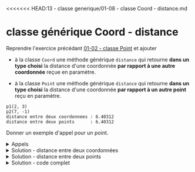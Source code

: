 <<<<<<< HEAD:13 - classe generique/01-08 - classe Coord - distance.md
# classe générique Coord - distance

Reprendre l'exercice précédant [01-02 - classe Point](01-02%20-%20classe%20Point.md) et ajouter

- à la classe `Coord` une méthode générique `distance` qui retourne **dans un type choisi** la distance d'une coordonnée **par rapport à une autre coordonnée** reçue en paramètre.

- à la classe `Point` une méthode générique `distance` qui retourne **dans un type choisi** la distance d'une coordonnée **par rapport à un autre point** reçu en paramètre.

~~~
p1(2, 3)
p2(7, -1)
distance entre deux coordonnees : 6.40312
distance entre deux points      : 6.40312
~~~

Donner un exemple d'appel pour un point.

<details>
<summary>Appels</summary>

~~~cpp
cout << "distance : " << p1.getCoord().distance<double>(p2.getCoord()) << endl;
cout << "distance : " << p1.distance<double>(p2)                       << endl;
~~~

</details>

<details>
<summary>Solution - distance entre deux coordonnées</summary>

~~~cpp
template <typename T>
template <typename U>
U Coord<T>::distance(const Coord& other) const {
   return U( std::sqrt( (other.x - x) * (other.x - x)
                      + (other.y - y) * (other.y - y) ));
}
~~~

</details>

<details>
<summary>Solution - distance entre deux points</summary>

~~~cpp
template <typename T>
template <typename U>
U Point<T>::distance(const Point& other) const {

   const Coord<T>& thisCoord  = this->getCoord();
   const Coord<T>& otherCoord = other.getCoord();

   return thisCoord. template distance<U>(otherCoord);
}
~~~

</details>




<details>
<summary>Solution - code complet</summary>

~~~cpp
#include <iostream>
using namespace std;

//------------------------------------------------------------
template <typename T>
class Coord {
public:
   Coord()           : Coord(T(), T()) {};
   Coord(T x, T y)   : x(x), y(y)      {};

   void  setCoord(T x, T y);
   T getX() const { return x; }
   T getY() const { return y; }

   void deplacer(T dx, T dy);
   void afficher() const;

   template <typename U>
   U distance(const Coord& other) const;

private:
   T x;
   T y;
};

//------------------------------------------------------------
template <typename T>
class Point {
public:
   Point() : nom(), coord(Coord<T>()) {}
   Point(const string& nom)                        : nom(nom), coord(Coord<T>())       {}
   Point(const string& nom, const Coord<T>& coord) : nom(nom), coord(coord)            {}
   Point(const string& nom, T x, T y)              : nom(nom), coord(Coord<T>(x, y))   {}

   void setNom   (const string&   nom);
   void setCoord (const Coord<T>& coord);

   string   getNom ()   const { return nom;   }
   Coord<T> getCoord () const { return coord; }

   void deplacer(T dx, T dy);
   void afficher() const;

   template <typename U>
   U distance(const Point& other) const;

private:
   string   nom;
   Coord<T> coord;
};

//------------------------------------------------------------
int main() {
   Point p1("p4", 2,  3);
   Point p2("p5", 7, -1);
   cout << "distance : " << p1.getCoord().distance<double>(p2.getCoord()) << endl;
   cout << "distance : " << p1.distance<double>(p2)                       << endl;

}

//------------------------------------------------------------
//   class Coord
//------------------------------------------------------------
template <typename T>
void Coord<T>::setCoord(T x, T y) {
   this->x = x;
   this->y = y;
}

//------------------------------------------------------------
template <typename T>
void Coord<T>::deplacer(T dx, T dy) {
   this->x += dx;
   this->y += dy;
}

//------------------------------------------------------------
template <typename T>
void Coord<T>::afficher() const {
   cout << "(" << this->x << ", " << this->y << ")";
}

//------------------------------------------------------------
template <typename T>
template <typename U>
U Coord<T>::distance(const Coord& other) const {
   return U( std::sqrt( (other.x - x) * (other.x - x)
                      + (other.y - y) * (other.y - y) ));
}

//------------------------------------------------------------
//   class Point
//------------------------------------------------------------
template <typename T>
void Point<T>::setNom   (const string& nom) {
   this->nom = nom;
}

//------------------------------------------------------------
template <typename T>
void Point<T>::setCoord (const Coord<T>& coord) {
   this->coord = coord;
}

//------------------------------------------------------------
template <typename T>
void Point<T>::deplacer(T dx, T dy) {
   this->coord.deplacer(dx, dy);
}

//------------------------------------------------------------
template <typename T>
void Point<T>::afficher() const {
   cout << this->nom;
   this->coord.afficher();;
}

//------------------------------------------------------------
template <typename T>
template <typename U>
U Point<T>::distance(const Point& other) const {

   const Coord<T>& thisCoord  = this->getCoord();
   const Coord<T>& otherCoord = other.getCoord();

   return thisCoord. template distance<U>(otherCoord);
}
~~~

=======
# classe générique Coord - distance

Reprendre l'exercice précédant [11-01-02 - classe Point](13-01-02%20-%20classe%20Point.md) et ajouter

- à la classe `Coord` une méthode générique `distance` qui retourne **dans un type choisi** la distance d'une coordonnée **par rapport à une autre coordonnée** reçue en paramètre.

- à la classe `Point` une méthode générique `distance` qui retourne **dans un type choisi** la distance d'une coordonnée **par rapport à un autre point** reçu en paramètre.

~~~
p1(2, 3)
p2(7, -1)
distance entre deux coordonnees : 6.40312
distance entre deux points      : 6.40312
~~~

Donner un exemple d'appel pour un point.

<details>
<summary>Appels</summary>

~~~cpp
cout << "distance : " << p1.getCoord().distance<double>(p2.getCoord()) << endl;
cout << "distance : " << p1.distance<double>(p2)                       << endl;
~~~

</details>

<details>
<summary>Solution - distance entre deux coordonnées</summary>

~~~cpp
template <typename T>
template <typename U>
U Coord<T>::distance(const Coord& other) const {
   return U( std::sqrt( (other.x - x) * (other.x - x)
                      + (other.y - y) * (other.y - y) ));
}
~~~

</details>

<details>
<summary>Solution - distance entre deux points</summary>

~~~cpp
template <typename T>
template <typename U>
U Point<T>::distance(const Point& other) const {

   const Coord<T>& thisCoord  = this->getCoord();
   const Coord<T>& otherCoord = other.getCoord();

   return thisCoord. template distance<U>(otherCoord);
}
~~~

</details>




<details>
<summary>Solution - code complet</summary>

~~~cpp
#include <iostream>
using namespace std;

//------------------------------------------------------------
template <typename T>
class Coord {
public:
   Coord()           : Coord(T(), T()) {};
   Coord(T x, T y)   : x(x), y(y)      {};

   void  setCoord(T x, T y);
   T getX() const { return x; }
   T getY() const { return y; }

   void deplacer(T dx, T dy);
   void afficher() const;

   template <typename U>
   U distance(const Coord& other) const;

private:
   T x;
   T y;
};

//------------------------------------------------------------
template <typename T>
class Point {
public:
   Point() : nom(), coord(Coord<T>()) {}
   Point(const string& nom)                        : nom(nom), coord(Coord<T>())       {}
   Point(const string& nom, const Coord<T>& coord) : nom(nom), coord(coord)            {}
   Point(const string& nom, T x, T y)              : nom(nom), coord(Coord<T>(x, y))   {}

   void setNom   (const string&   nom);
   void setCoord (const Coord<T>& coord);

   string   getNom ()   const { return nom;   }
   Coord<T> getCoord () const { return coord; }

   void deplacer(T dx, T dy);
   void afficher() const;

   template <typename U>
   U distance(const Point& other) const;

private:
   string   nom;
   Coord<T> coord;
};

//------------------------------------------------------------
int main() {
   Point p1("p4", 2,  3);
   Point p2("p5", 7, -1);
   cout << "distance : " << p1.getCoord().distance<double>(p2.getCoord()) << endl;
   cout << "distance : " << p1.distance<double>(p2)                       << endl;

}

//------------------------------------------------------------
//   class Coord
//------------------------------------------------------------
template <typename T>
void Coord<T>::setCoord(T x, T y) {
   this->x = x;
   this->y = y;
}

//------------------------------------------------------------
template <typename T>
void Coord<T>::deplacer(T dx, T dy) {
   this->x += dx;
   this->y += dy;
}

//------------------------------------------------------------
template <typename T>
void Coord<T>::afficher() const {
   cout << "(" << this->x << ", " << this->y << ")";
}

//------------------------------------------------------------
template <typename T>
template <typename U>
U Coord<T>::distance(const Coord& other) const {
   return U( std::sqrt( (other.x - x) * (other.x - x)
                      + (other.y - y) * (other.y - y) ));
}

//------------------------------------------------------------
//   class Point
//------------------------------------------------------------
template <typename T>
void Point<T>::setNom   (const string& nom) {
   this->nom = nom;
}

//------------------------------------------------------------
template <typename T>
void Point<T>::setCoord (const Coord<T>& coord) {
   this->coord = coord;
}

//------------------------------------------------------------
template <typename T>
void Point<T>::deplacer(T dx, T dy) {
   this->coord.deplacer(dx, dy);
}

//------------------------------------------------------------
template <typename T>
void Point<T>::afficher() const {
   cout << this->nom;
   this->coord.afficher();;
}

//------------------------------------------------------------
template <typename T>
template <typename U>
U Point<T>::distance(const Point& other) const {

   const Coord<T>& thisCoord  = this->getCoord();
   const Coord<T>& otherCoord = other.getCoord();

   return thisCoord. template distance<U>(otherCoord);
}
~~~

>>>>>>> fbd7ec1 (big push x2):13 - classe generique/13-01-08 - classe Coord - distance.md
</details>